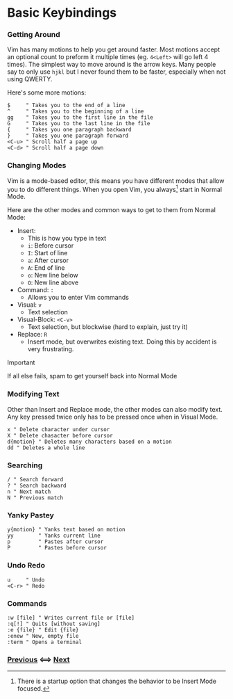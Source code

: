 # Basic Keybindings

### Getting Around

Vim has many motions to help you get around faster.
Most motions accept an optional count to preform it multiple times (eg. `4<Left>` will go left 4 times).
The simplest way to move around is the arrow keys. Many people say to only use
`hjkl` but I never found them to be faster, especially when not using QWERTY.

<!-- Insert QWERTY vs Colemak comparison -->

Here's some more motions:
```vim
$     " Takes you to the end of a line
^     " Takes you to the beginning of a line
gg    " Takes you to the first line in the file
G     " Takes you to the last line in the file
{     " Takes you one paragraph backward
}     " Takes you one paragraph forward
<C-u> " Scroll half a page up
<C-d> " Scroll half a page down
```

### Changing Modes

Vim is a mode-based editor, this means you have different modes that allow you
to do different things. When you open Vim, you always[^1] start in Normal Mode.

[^1]: There is a startup option that changes the behavior to be Insert Mode
    focused.

Here are the other modes and common ways to get to them from Normal Mode:
- Insert:
    - This is how you type in text
    - `i`: Before cursor
    - `I`: Start of line
    - `a`: After cursor
    - `A`: End of line
    - `o`: New line below
    - `O`: New line above
- Command: `:`
    - Allows you to enter Vim commands
- Visual: `v`
    - Text selection
- Visual-Block: `<C-v>`
    - Text selection, but blockwise (hard to explain, just try it)
- Replace: `R`
    - Insert mode, but overwrites existing text. Doing this by accident is very
      frustrating.

> [!IMPORTANT]
> If all else fails, spam <Esc> to get yourself back into Normal Mode

### Modifying Text

Other than Insert and Replace mode, the other modes can also modify text.
Any key pressed twice only has to be pressed once when in Visual Mode.

```vim
x " Delete character under cursor
X " Delete chasacter before cursor
d{motion} " Deletes many characters based on a motion
dd " Deletes a whole line
```

### Searching

```vim
/ " Search forward
? " Search backward
n " Next match
N " Previous match
```

### Yanky Pastey

```vim
y{motion} " Yanks text based on motion
yy        " Yanks current line
p         " Pastes after cursor
P         " Pastes before cursor
```

### Undo Redo

```vim
u     " Undo
<C-r> " Redo
```

### Commands

```vim
:w [file] " Writes current file or [file]
:q[!] " Quits [without saving]
:e {file} " Edit {file}
:enew " New, empty file
:term " Opens a terminal
```

### [Previous](/Tutorial/00_Prerequisites.md) <==> [Next](/Tutorial/02_Setting_your_Settings.md)
